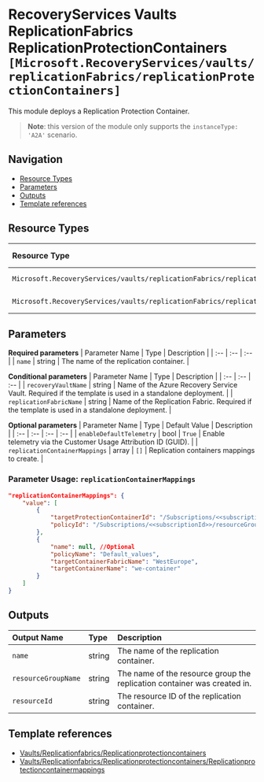 # RecoveryServices Vaults ReplicationFabrics ReplicationProtectionContainers `[Microsoft.RecoveryServices/vaults/replicationFabrics/replicationProtectionContainers]`

This module deploys a Replication Protection Container.

> **Note**: this version of the module only supports the `instanceType: 'A2A'` scenario.

## Navigation

- [Resource Types](#Resource-Types)
- [Parameters](#Parameters)
- [Outputs](#Outputs)
- [Template references](#Template-references)

## Resource Types

| Resource Type | API Version |
| :-- | :-- |
| `Microsoft.RecoveryServices/vaults/replicationFabrics/replicationProtectionContainers` | 2021-12-01 |
| `Microsoft.RecoveryServices/vaults/replicationFabrics/replicationProtectionContainers/replicationProtectionContainerMappings` | 2021-12-01 |

## Parameters

**Required parameters**
| Parameter Name | Type | Description |
| :-- | :-- | :-- |
| `name` | string | The name of the replication container. |

**Conditional parameters**
| Parameter Name | Type | Description |
| :-- | :-- | :-- |
| `recoveryVaultName` | string | Name of the Azure Recovery Service Vault. Required if the template is used in a standalone deployment. |
| `replicationFabricName` | string | Name of the Replication Fabric. Required if the template is used in a standalone deployment. |

**Optional parameters**
| Parameter Name | Type | Default Value | Description |
| :-- | :-- | :-- | :-- |
| `enableDefaultTelemetry` | bool | `True` | Enable telemetry via the Customer Usage Attribution ID (GUID). |
| `replicationContainerMappings` | array | `[]` | Replication containers mappings to create. |


### Parameter Usage: `replicationContainerMappings`

```json
"replicationContainerMappings": {
    "value": [
        {
            "targetProtectionContainerId": "/Subscriptions/<<subscriptionId>>/resourceGroups/validation-rg/providers/Microsoft.RecoveryServices/vaults/<<namePrefix>>-az-rsv-dr-001/replicationFabrics/NorthEurope/replicationProtectionContainers/ne-container1",
            "policyId": "/Subscriptions/<<subscriptionId>>/resourceGroups/validation-rg/providers/Microsoft.RecoveryServices/vaults/<<namePrefix>>-az-rsv-dr-001/replicationPolicies/Default_values"
        },
        {
            "name": null, //Optional
            "policyName": "Default_values",
            "targetContainerFabricName": "WestEurope",
            "targetContainerName": "we-container"
        }
    ]
}
```

## Outputs

| Output Name | Type | Description |
| :-- | :-- | :-- |
| `name` | string | The name of the replication container. |
| `resourceGroupName` | string | The name of the resource group the replication container was created in. |
| `resourceId` | string | The resource ID of the replication container. |

## Template references

- [Vaults/Replicationfabrics/Replicationprotectioncontainers](https://docs.microsoft.com/en-us/azure/templates/Microsoft.RecoveryServices/2021-12-01/vaults/replicationFabrics/replicationProtectionContainers)
- [Vaults/Replicationfabrics/Replicationprotectioncontainers/Replicationprotectioncontainermappings](https://docs.microsoft.com/en-us/azure/templates/Microsoft.RecoveryServices/2021-12-01/vaults/replicationFabrics/replicationProtectionContainers/replicationProtectionContainerMappings)
